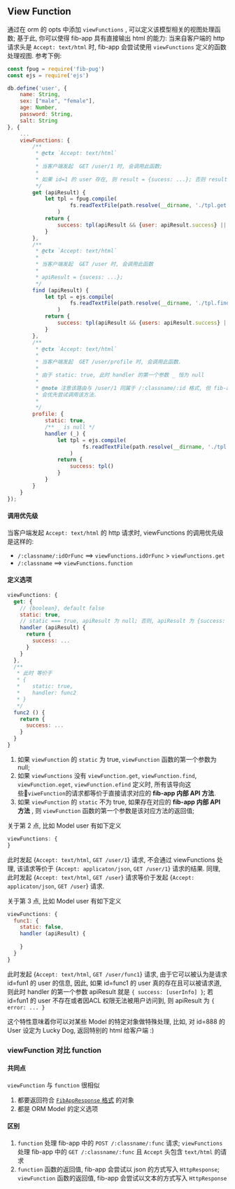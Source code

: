 ## View Function

通过在 orm 的 opts 中添加 `viewFunctions` , 可以定义该模型相关的视图处理函数; 基于此, 你可以使得 fib-app 具有直接输出 html 的能力: 当来自客户端的 http 请求头是 `Accept: text/html` 时, fib-app 会尝试使用 `viewFunctions` 定义的函数处理视图. 参考下例:

```javascript
const fpug = require('fib-pug')
const ejs = require('ejs')

db.define('user', {
    name: String,
    sex: ["male", "female"],
    age: Number,
    password: String,
    salt: String
}, {
    ...
    viewFunctions: {
        /**
         * @ctx `Accept: text/html`
         * 
         * 当客户端发起  GET /user/1 时, 会调用此函数;
         * 
         * 如果 id=1 的 user 存在, 则 result = {sucess: ...}; 否则 result = {error: ...}
         */
        get (apiResult) {
            let tpl = fpug.compile(
                    fs.readTextFile(path.resolve(__dirname, './tpl.get.pug'))
                )
            return {
                success: tpl(apiResult && {user: apiResult.success} || {})
            }
        },
        /**
         * @ctx `Accept: text/html`
         * 
         * 当客户端发起  GET /user 时, 会调用此函数
         * 
         * apiResult = {sucess: ...};
         */
        find (apiResult) {
            let tpl = ejs.compile(
                    fs.readTextFile(path.resolve(__dirname, './tpl.find.ejs'))
                )
            return {
                success: tpl(apiResult && {users: apiResult.success} || {})
            }
        },
        /**
         * @ctx `Accept: text/html`
         * 
         * 当客户端发起  GET /user/profile 时, 会调用此函数.
         * 
         * 由于 static: true, 此时 handler 的第一个参数 _ 恒为 null
         * 
         * @note 注意该路由与 /user/1 同属于 /:classname/:id 格式, 但 fib-app
         * 会优先尝试调用该方法.
         * 
         */
        profile: {
            static: true,
            /** _ is null */
            handler (_) {
                let tpl = ejs.compile(
                        fs.readTextFile(path.resolve(__dirname, './tpl.profile.ejs'))
                    )
                return {
                    success: tpl()
                }
            }
        }
    }
});
```

#### 调用优先级
当客户端发起 `Accept: text/html` 的 http 请求时, viewFunctions 的调用优先级是这样的:

- `/:classname/:idOrFunc` ==> `viewFunctions.idOrFunc` > `viewFunctions.get`
- `/:classname` ==> `viewFunctions.function`

#### 定义选项

```javascript
viewFunctions: {
  get: {
    // {boolean}, default false
    static: true,
    // static === true, apiResult 为 null; 否则, apiResult 为 {success: ...} 或 {error: ...}
    handler (apiResult) {
      return {
        success: ...
      }
    }
  },
  /**
   * 此时 等价于 
   * {
   *    static: true,
   *    handler: func2
   * }
   */
  func2 () {
    return {
      success: ...
    }
  }
}
```

1. 如果 `viewFunction` 的 `static` 为 true, `viewFunction` 函数的第一个参数为 null;
1. 如果 `viewFunctions` 没有 `viewFunction.get`, `viewFunction.find`, `viewFunction.eget`, `viewFunction.efind` 定义时, 所有该导向这些`viweFunction`的请求都等价于直接请求对应的 **fib-app 内部 API 方法**. 
1. 如果 `viewFunction` 的 `static` 不为 true, 如果存在对应的 **fib-app 内部 API 方法** , 则 `viewFunction` 函数的第一个参数是该对应方法的返回值;

关于第 2 点, 比如 Model user 有如下定义

```javascript
viewFunctions: {
}
```

此时发起 {`Accept: text/html`, `GET /user/1`} 请求, 不会通过 viewFunctions 处理, 该请求等价于 {`Accept: applicaton/json`, `GET /user/1`} 请求的结果. 同理, 此时发起 {`Accept: text/html`, `GET /user`} 请求等价于发起 {`Accept: applicaton/json`, `GET /user`} 请求.

关于第 3 点, 比如 Model user 有如下定义
```javascript
viewFunctions: {
  func1: {
    static: false,
    handler (apiResult) {
      
    }
  }
}
```

此时发起 {`Accept: text/html`, `GET /user/func1`} 请求, 由于它可以被认为是请求 id=fun1 的 user 的信息, 因此, 如果 id=func1 的 user 真的存在且可以被请求道, 则此时 handler 的第一个参数 apiResult 就是 `{ success: [userInfo] }`; 若 id=fun1 的 user 不存在或者因ACL 权限无法被用户访问到, 则 apiResult 为 `{ error: ... }`

这个特性意味着你可以对某些 Model 的特定对象做特殊处理, 比如, 对 id=888 的 User 设定为 Lucky Dog, 返回特别的 html 给客户端 :)

### viewFunction 对比 function

#### 共同点
`viewFunction` 与 `function` 很相似

1. 都要返回符合 [`FibAppResponse` 格式](./@types/app.d.ts) 的对象
1. 都是 ORM Model 的定义选项

#### 区别
1. `function` 处理 fib-app 中的 `POST /:classname/:func` 请求; `viewFunctions` 处理 fib-app 中的 `GET /:classname/:func` 且 `Accept` 头包含 `text/html` 的请求
1. `function` 函数的返回值, fib-app 会尝试以 json 的方式写入 `HttpResponse`; `viewFunction` 函数的返回值, fib-app 会尝试以文本的方式写入 `HttpResponse`
